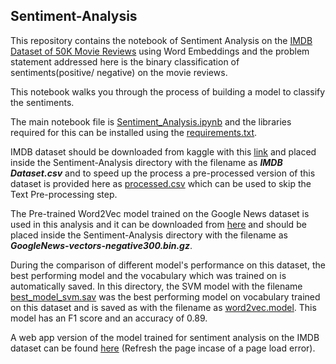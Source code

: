 ## Sentiment-Analysis

This repository contains the notebook of Sentiment Analysis on the [IMDB Dataset of 50K Movie Reviews](https://www.kaggle.com/lakshmi25npathi/imdb-dataset-of-50k-movie-reviews) using Word Embeddings and the problem statement addressed here is the binary classification of sentiments(positive/ negative) on the movie reviews.

This notebook walks you through the process of building a model to classify the sentiments.

The main notebook file is [Sentiment_Analysis.ipynb](./Sentiment_Analysis.ipynb) and the libraries required for this can be installed using the [requirements.txt](./requirements.txt).

IMDB dataset should be downloaded from kaggle with this [link](https://www.kaggle.com/lakshmi25npathi/imdb-dataset-of-50k-movie-reviews/download) and placed inside the Sentiment-Analysis directory with the filename as ***IMDB Dataset.csv*** and to speed up the process a pre-processed version of this dataset is provided here as [processed.csv](./processed.csv) which can be used to skip the Text Pre-processing step. 

The Pre-trained Word2Vec model trained on the Google News dataset is used in this analysis and it can be downloaded from [here](https://drive.google.com/file/d/0B7XkCwpI5KDYNlNUTTlSS21pQmM/edit?usp=sharing) and should be placed inside the Sentiment-Analysis directory with the filename as ***GoogleNews-vectors-negative300.bin.gz***.

During the comparison of different model's performance on this dataset, the best performing model and the vocabulary which was trained on is automatically saved. In this directory, the SVM model with the filename [best_model_svm.sav](./best_model_svm.sav) was the best performing model on vocabulary trained on this dataset and is saved as with the filename as [word2vec.model](./word2vec.model). This model has an F1 score and an accuracy of 0.89.

A web app version of the model trained for sentiment analysis on the IMDB dataset can be found [here](https://analyze-sentiments.herokuapp.com) (Refresh the page incase of a page load error).
